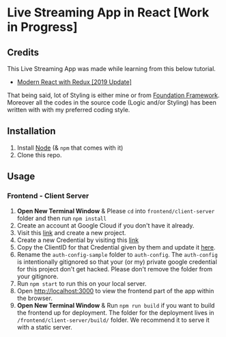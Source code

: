 # Live Streaming App in React [Work in Progress]

## Credits

This Live Streaming App was made while learning from this below tutorial.

- [Modern React with Redux [2019 Update]](https://www.udemy.com/react-redux/)

That being said, lot of Styling is either mine or from [Foundation Framework](https://foundation.zurb.com/sites/docs/). Moreover all the codes in the source code (Logic and/or Styling) has been written with with my preferred coding style.

## Installation

1. Install [Node](https://nodejs.org/en/) (& `npm` that comes with it)
2. Clone this repo.

## Usage

### Frontend - Client Server

1. **Open New Terminal Window** & Please `cd` into `frontend/client-server` folder and then run `npm install`
1. Create an account at Google Cloud if you don't have it already. 
1. Visit this [link](https://console.cloud.google.com/home/dashboard) and create a new project.
1. Create a new Credential by visiting this [link](https://console.cloud.google.com/apis/credentials)
1. Copy the ClientID for that Credential given by them and update it [here](https://github.com/IamManchanda/react-live-stream-app/blob/master/frontend/client-server/auth-config-sample/google.js#L4).
1. Rename the `auth-config-sample` folder to `auth-config`. The `auth-config` is intentionally gitignored so that your (or my) private google credential for this project don't get hacked. Please don't remove the folder from your gitignore.
1. Run `npm start` to run this on your local server.
1. Open [http://localhost:3000](http://localhost:3000) to view the frontend part of the app within the browser.
1. **Open New Terminal Window** & Run `npm run build` if you want to build the frontend up for deployment. The folder for the deployment lives in `/frontend/client-server/build/` folder. We recommend it to serve it with a static server.
